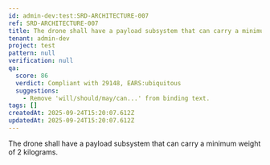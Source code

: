 ```yaml
---
id: admin-dev:test:SRD-ARCHITECTURE-007
ref: SRD-ARCHITECTURE-007
title: The drone shall have a payload subsystem that can carry a minimum weight of 2…
tenant: admin-dev
project: test
pattern: null
verification: null
qa:
  score: 86
  verdict: Compliant with 29148, EARS:ubiquitous
  suggestions:
    - Remove 'will/should/may/can...' from binding text.
tags: []
createdAt: 2025-09-24T15:20:07.612Z
updatedAt: 2025-09-24T15:20:07.612Z
---
```


The drone shall have a payload subsystem that can carry a minimum weight of 2 kilograms.
